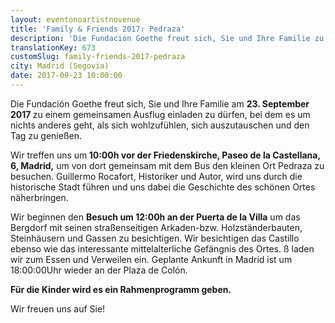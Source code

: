```yaml
---
layout: eventonoartistnovenue
title: 'Family & Friends 2017: Pedraza'
description: 'Die Fundación Goethe freut sich, Sie und Ihre Familie zu einem gemeinsamen Ausflug nach Pedraza  einladen zu dürfen.'
translationKey: 673
customSlug: family-friends-2017-pedraza
city: Madrid (Segovia)
date: 2017-09-23 10:00:00
---
```


 Die Fundación Goethe freut sich, Sie und Ihre Familie am <strong>23. September 2017 </strong>zu einem gemeinsamen Ausflug einladen zu dürfen, bei dem es um nichts anderes geht, als sich wohlzufühlen, sich auszutauschen und den Tag zu genießen.

Wir treffen uns um<strong> 10:00h vor der Friedenskirche, Paseo de la Castellana, 6, Madrid,</strong> um von dort gemeinsam mit dem Bus den kleinen Ort Pedraza zu besuchen. Guillermo Rocafort, Historiker und Autor, wird uns durch die historische Stadt führen und uns dabei die Geschichte des schönen Ortes näherbringen.

Wir beginnen den <strong>Besuch um 12:00h an der Puerta de la Villa</strong> um das Bergdorf mit seinen straßenseitigen Arkaden-bzw. Holzständerbauten, Steinhäusern und Gassen zu besichtigen. Wir besichtigen das Castillo ebenso wie das interessante mittelalterliche Gefängnis des Ortes. ß laden wir zum Essen und Verweilen ein. Geplante Ankunft in Madrid ist um 18:00:00Uhr wieder an der Plaza de Colón.

<strong>Für die Kinder wird es ein Rahmenprogramm geben.</strong>

Wir freuen uns auf Sie!
